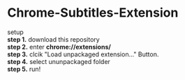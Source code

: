 # Chrome-Subtitles-Extension
<p>
setup<br/>
<b>step 1.</b> download this repository<br/>
<b>step 2.</b> enter <b>chrome://extensions/</b><br/>
<b>step 3.</b> clcik "Load unpackaged extension..." Button.<br/>
<b>step 4.</b> select ununpackaged folder<br/>
<b>step 5.</b> run!
</p>

